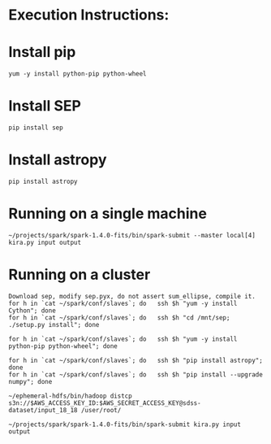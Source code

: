 Execution Instructions:
============
# Install pip
```
yum -y install python-pip python-wheel
```

# Install SEP
```
pip install sep
```

# Install astropy
```
pip install astropy
```

# Running on a single machine
```
~/projects/spark/spark-1.4.0-fits/bin/spark-submit --master local[4] kira.py input output
```

# Running on a cluster
```
Download sep, modify sep.pyx, do not assert sum_ellipse, compile it.
for h in `cat ~/spark/conf/slaves`; do   ssh $h "yum -y install Cython"; done
for h in `cat ~/spark/conf/slaves`; do   ssh $h "cd /mnt/sep; ./setup.py install"; done
```

```
for h in `cat ~/spark/conf/slaves`; do   ssh $h "yum -y install python-pip python-wheel"; done
```

```
for h in `cat ~/spark/conf/slaves`; do   ssh $h "pip install astropy"; done
for h in `cat ~/spark/conf/slaves`; do   ssh $h "pip install --upgrade numpy"; done
```

```
~/ephemeral-hdfs/bin/hadoop distcp s3n://$AWS_ACCESS_KEY_ID:$AWS_SECRET_ACCESS_KEY@sdss-dataset/input_18_18 /user/root/
```

```
~/projects/spark/spark-1.4.0-fits/bin/spark-submit kira.py input output
```